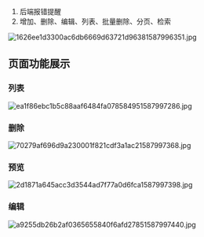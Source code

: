 
1. 后端报错提醒
2. 增加、删除、编辑、列表、批量删除、分页、检索

![1626ee1d3300ac6db6669d63721d96381587996351.jpg](https://cdn.jsdelivr.net/gh/sunshinev/remote_pics/1626ee1d3300ac6db6669d63721d96381587996351.jpg)

## 页面功能展示

### 列表
![ea1f86ebc1b5c88aaf6484fa078584951587997286.jpg](https://cdn.jsdelivr.net/gh/sunshinev/remote_pics/ea1f86ebc1b5c88aaf6484fa078584951587997286.jpg)

### 删除
![70279af696d9a230001f821cdf3a1ac21587997368.jpg](https://cdn.jsdelivr.net/gh/sunshinev/remote_pics/70279af696d9a230001f821cdf3a1ac21587997368.jpg)

### 预览
![2d1871a645acc3d3544ad7f77a0d6fca1587997398.jpg](https://cdn.jsdelivr.net/gh/sunshinev/remote_pics/2d1871a645acc3d3544ad7f77a0d6fca1587997398.jpg)

### 编辑
![a9255db26b2af0365655840f6afd27851587997440.jpg](https://cdn.jsdelivr.net/gh/sunshinev/remote_pics/a9255db26b2af0365655840f6afd27851587997440.jpg)

